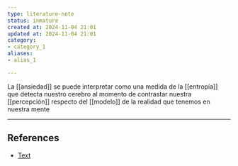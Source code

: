 ```yaml
---
type: literature-note
status: inmature
created at: 2024-11-04 21:01
updated at: 2024-11-04 21:01
category:
- category_1
aliases: 
- alias_1

---
```

La [[ansiedad]] se puede interpretar como una medida de la [[entropía]] que detecta nuestro cerebro al momento de contrastar nuestra [[percepción]] respecto del [[modelo]] de la realidad que tenemos en nuestra mente

---
## References

 - [Text](no-reference)

